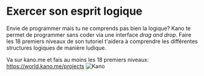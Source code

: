 # Exercer son esprit logique

Envie de programmer mais tu ne comprends pas bien la logique?
Kano te permet de programmer sans coder via une interface _drag and drop_. Faire les 18 premiers niveaux de son tutoriel t'aidera à comprendre les différentes structures logiques de manière ludique. 

Va sur kano.me et fais au moins les 18 premiers niveaux: https://world.kano.me/projects 
![Kano](https://www.dropbox.com/s/to4f17dt0cbru9i/Capture%20d%27%C3%A9cran%202017-05-08%2015.11.52.png?dl=1)
